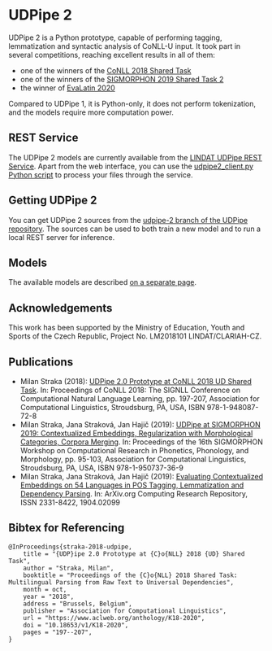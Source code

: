 # UDPipe 2

UDPipe 2 is a Python prototype, capable of performing tagging, lemmatization and
syntactic analysis of CoNLL-U input. It took part in several competitions,
reaching excellent results in all of them:
- one of the winners of the [CoNLL 2018 Shared Task](https://www.aclweb.org/anthology/K18-2001/)
- one of the winners of the [SIGMORPHON 2019 Shared Task 2](https://www.aclweb.org/anthology/W19-4226/)
- the winner of [EvaLatin 2020](https://www.aclweb.org/anthology/2020.lt4hala-1.16/)

Compared to UDPipe 1, it is Python-only, it does not perform tokenization, and
the models require more computation power.

## REST Service

The UDPipe 2 models are currently available from the
[LINDAT UDPipe REST Service](https://lindat.mff.cuni.cz/services/udpipe/).
Apart from the web interface, you can use the
[udpipe2_client.py Python script](https://github.com/ufal/udpipe/blob/udpipe-2/udpipe2_client.py)
to process your files through the service.

## Getting UDPipe 2

You can get UDPipe 2 sources from the
[udpipe-2 branch of the UDPipe repository](https://github.com/ufal/udpipe/tree/udpipe-2).
The sources can be used to both train a new model and to run a local REST server
for inference.

## Models

The available models are described [on a separate page](/udpipe/2/models).

<h2 id="udpipe2_acknowledgements">Acknowledgements</h2>

This work has been supported by the Ministry of Education, Youth and Sports of
the Czech Republic, Project No. LM2018101 LINDAT/CLARIAH-CZ.

## Publications

- Milan Straka (2018): [UDPipe 2.0 Prototype at CoNLL 2018 UD Shared Task](https://www.aclweb.org/anthology/K18-2020/). In: Proceedings of CoNLL 2018: The SIGNLL Conference on Computational Natural Language Learning, pp. 197-207, Association for Computational Linguistics, Stroudsburg, PA, USA, ISBN 978-1-948087-72-8
- Milan Straka, Jana Straková, Jan Hajič (2019): [UDPipe at SIGMORPHON 2019: Contextualized Embeddings, Regularization with Morphological Categories, Corpora Merging](https://www.aclweb.org/anthology/W19-4212/). In: Proceedings of the 16th SIGMORPHON Workshop on Computational Research in Phonetics, Phonology, and Morphology, pp. 95-103, Association for Computational Linguistics, Stroudsburg, PA, USA, ISBN 978-1-950737-36-9
- Milan Straka, Jana Straková, Jan Hajič (2019): [Evaluating Contextualized Embeddings on 54 Languages in POS Tagging, Lemmatization and Dependency Parsing](https://arxiv.org/abs/1908.07448). In: ArXiv.org Computing Research Repository, ISSN 2331-8422, 1904.02099

## Bibtex for Referencing

```
@InProceedings{straka-2018-udpipe,
    title = "{UDP}ipe 2.0 Prototype at {C}o{NLL} 2018 {UD} Shared Task",
    author = "Straka, Milan",
    booktitle = "Proceedings of the {C}o{NLL} 2018 Shared Task: Multilingual Parsing from Raw Text to Universal Dependencies",
    month = oct,
    year = "2018",
    address = "Brussels, Belgium",
    publisher = "Association for Computational Linguistics",
    url = "https://www.aclweb.org/anthology/K18-2020",
    doi = "10.18653/v1/K18-2020",
    pages = "197--207",
}
```
